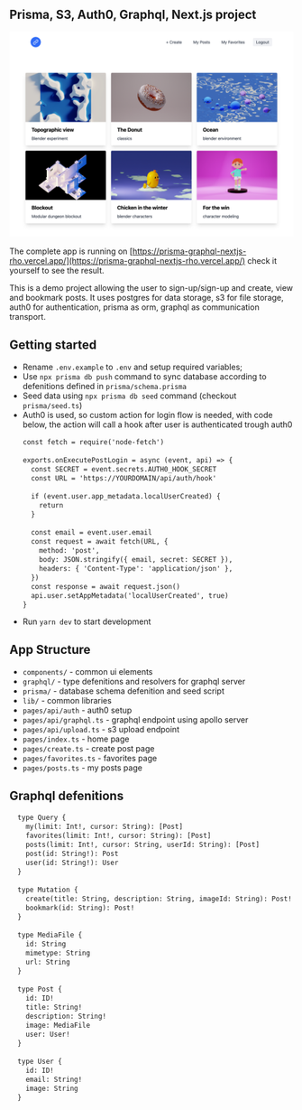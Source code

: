 ## Prisma, S3, Auth0, Graphql, Next.js project 

![Screenshot](readme/readme.png)

The complete app is running on [https://prisma-graphql-nextjs-rho.vercel.app/](https://prisma-graphql-nextjs-rho.vercel.app/) check it yourself to see the result.

This is a demo project allowing the user to sign-up/sign-up and create, view and bookmark posts.
It uses postgres for data storage, s3 for file storage, auth0 for authentication, prisma as orm, graphql as communication transport.

## Getting started

  - Rename `.env.example` to `.env` and setup required variables;
  - Use  `npx prisma db push` command to sync database according to defenitions defined in `prisma/schema.prisma`
  - Seed data using `npx prisma db seed` command (checkout `prisma/seed.ts`)
  - Auth0 is used, so custom action for login flow is needed, with code below, the action will call a hook after user is authenticated trough auth0
    ```
    const fetch = require('node-fetch')

    exports.onExecutePostLogin = async (event, api) => {
      const SECRET = event.secrets.AUTH0_HOOK_SECRET
      const URL = 'https://YOURDOMAIN/api/auth/hook'

      if (event.user.app_metadata.localUserCreated) {
        return
      }

      const email = event.user.email
      const request = await fetch(URL, { 
        method: 'post',
        body: JSON.stringify({ email, secret: SECRET }),
        headers: { 'Content-Type': 'application/json' },
      })
      const response = await request.json()
      api.user.setAppMetadata('localUserCreated', true)
    }
    ```
  - Run `yarn dev` to start development

## App Structure
 - `components/` - common ui elements
 - `graphql/`  - type defenitions and resolvers for graphql server
 - `prisma/`  - database schema defenition and seed script
 - `lib/` - common libraries
 - `pages/api/auth` - auth0 setup
 - `pages/api/graphql.ts` - graphql endpoint using apollo server
 - `pages/api/upload.ts` - s3 upload endpoint
 - `pages/index.ts` - home page 
 - `pages/create.ts` - create post page 
 - `pages/favorites.ts` - favorites page 
 - `pages/posts.ts` - my posts page 

## Graphql defenitions
```
  type Query {
    my(limit: Int!, cursor: String): [Post]
    favorites(limit: Int!, cursor: String): [Post]
    posts(limit: Int!, cursor: String, userId: String): [Post]
    post(id: String!): Post
    user(id: String!): User
  }

  type Mutation {
    create(title: String, description: String, imageId: String): Post!
    bookmark(id: String): Post!
  }

  type MediaFile {
    id: String
    mimetype: String
    url: String
  }

  type Post {
    id: ID!
    title: String!
    description: String!
    image: MediaFile
    user: User!
  }

  type User {
    id: ID!
    email: String!
    image: String
  }
  ```